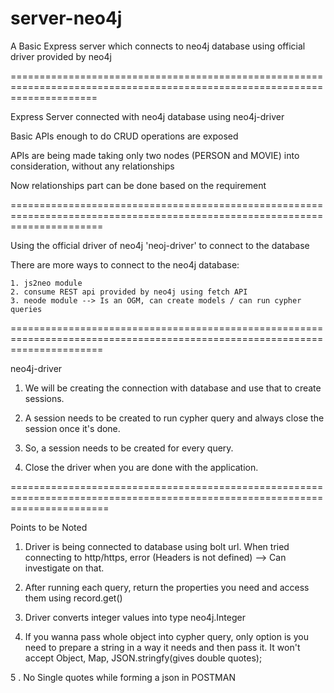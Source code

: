 # server-neo4j
A Basic Express server which connects to neo4j database using official driver provided by neo4j


===========================================================================================================================

Express Server connected with neo4j database using neo4j-driver

Basic APIs enough to do CRUD operations are exposed

APIs are being made taking only two nodes (PERSON and MOVIE) into consideration, without any relationships

Now relationships part can be done based on the requirement

============================================================================================================================

Using the official driver of neo4j 'neoj-driver' to connect to the database

There are more ways to connect to the neo4j database:

    1. js2neo module 
    2. consume REST api provided by neo4j using fetch API
    3. neode module --> Is an OGM, can create models / can run cypher queries

============================================================================================================================

neo4j-driver

1. We will be creating the connection with database and use that to create sessions.

2. A session needs to be created to run cypher query and always close the session once it's done.

3. So, a session needs to be created for every query.

4. Close the driver when you are done with the application.

=============================================================================================================================

Points to be Noted

1. Driver is being connected to database using bolt url. When tried connecting to http/https, error (Headers is not defined) --> Can     investigate on that.

2. After running each query, return the properties you need and access them using record.get()

3. Driver converts integer values into type neo4j.Integer

4. If you wanna pass whole object into cypher query, only option is you need to prepare a string in a way it needs and then pass it.
   It won't accept Object, Map, JSON.stringfy(gives double quotes);

5 . No Single quotes while forming a json in POSTMAN